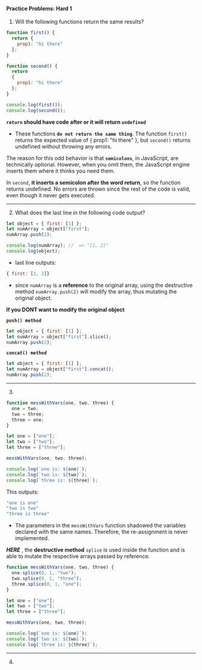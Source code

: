 #### Practice Problems: Hard 1 ####

1. Will the following functions return the same results?

```javascript 
function first() {
  return {
    prop1: "hi there"
  };
}

function second() {
  return
  {
    prop1: "hi there"
  };
}

console.log(first());
console.log(second());
```

**`return` should have code after or it will return `undefined`**

- These functions **`do not return the same thing`**. The function `first()` returns the expected value of { prop1: "hi there" }, but `second()` returns undefined without throwing any errors.

The reason for this odd behavior is that **`semicolons`**, in JavaScript, are technically optional. However, when you omit them, the JavaScript engine inserts them where it thinks you need them. 

In `second`, **it inserts a semicolon after the word return**, so the function returns undefined. No errors are thrown since the rest of the code is valid, even though it never gets executed.

___

2. What does the last line in the following code output?

```javascript 
let object = { first: [1] };
let numArray = object["first"];
numArray.push(2);

console.log(numArray); //  => "[1, 2]"
console.log(object);
```

- last line outputs: 

```javascript
{ first: [1, 2]}
```

- since `numArray` is a **reference** to the original array, using the destructive method `numArray.push(2)` will modify the array, thus mutating the original object.

**If you DONT want to modify the original object**


**`push() method`**
```javascript 
let object = { first: [1] };
let numArray = object["first"].slice();
numArray.push(2);
```

**`concat() method`**

```javascript 
let object = { first: [1] };
let numArray = object["first"].concat();
numArray.push(2);
```

___

3. 

```javascript 
function messWithVars(one, two, three) {
  one = two;
  two = three;
  three = one;
}

let one = ["one"];
let two = ["two"];
let three = ["three"];

messWithVars(one, two, three);

console.log(`one is: ${one}`);
console.log(`two is: ${two}`);
console.log(`three is: ${three}`);
```

This outputs: 

```javascript 
"one is one"
"two is two"
"three is three"
```

- The parameters in the `messWithVars` function shadowed the variables declared with the same names. Therefore, the re-assignment is never implemented. 

***HERE*** , the **destructive method** `splice` is used inside the function and is able to mutate the respective arrays passed by reference. 

```javascript
function messWithVars(one, two, three) {
  one.splice(0, 1, "two");
  two.splice(0, 1, "three");
  three.splice(0, 1, "one");
}

let one = ["one"];
let two = ["two"];
let three = ["three"];

messWithVars(one, two, three);

console.log(`one is: ${one}`);
console.log(`two is: ${two}`);
console.log(`three is: ${three}`);
```

___

4. 